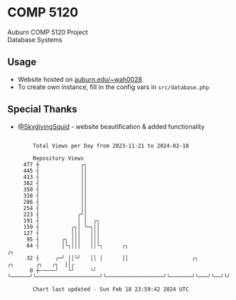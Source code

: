# COMP 5120
Auburn COMP 5120 Project  
Database Systems

## Usage
- Website hosted on [auburn.edu/~wah0028](https://webhome.auburn.edu/~wah0028/)
- To create own instance, fill in the config vars in `src/database.php`

## Special Thanks
- [@SkydivingSquid](https://github.com/SkydivingSquid) - website beautification & added functionality

```

        Total Views per Day from 2023-11-21 to 2024-02-18

        Repository Views
     477 ┼             ╭╮
     445 ┤             ││
     413 ┤             ││
     382 ┤             ││
     350 ┤             ││
     318 ┤             ││
     286 ┤             ││
     254 ┤             ││
     223 ┤            ╭╯│
     191 ┤            │ │  ╭╮
     159 ┤          ╭╮│ ╰─╮││
     127 ┤          │││   │││
      95 ┤       ╭╮ │││   │││
      64 ┤       │╰╮│││   ││╰╮      ╭╮                                                          ╭╮
      32 ┤     ╭─╯ ││╰╯   ││ │      ││                    ╭╮                  ╭╮       ╭╮   ╭╮  ││╭
       0 ┼─────╯   ╰╯     ╰╯ ╰──────╯╰────────────────────╯╰──────────────────╯╰───────╯╰───╯╰──╯╰╯

        Chart last updated - Sun Feb 18 23:59:42 2024 UTC
        
```
